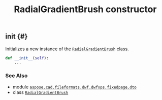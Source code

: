 ﻿---
title: RadialGradientBrush constructor
second_title: Aspose.CAD for Python via .NET API References
description: 
type: docs
weight: 10
url: /python-net/aspose.cad.fileformats.dwf.dwfxps.fixedpage.dto/radialgradientbrush/__init__/
is_root: false
---

## __init__ {#}

Initializes a new instance of the [`RadialGradientBrush`](/cad/python-net/aspose.cad.fileformats.dwf.dwfxps.fixedpage.dto/radialgradientbrush) class.



```python
def __init__(self):
    ...
```





### See Also
* module [`aspose.cad.fileformats.dwf.dwfxps.fixedpage.dto`](../../)
* class [`RadialGradientBrush`](/cad/python-net/aspose.cad.fileformats.dwf.dwfxps.fixedpage.dto/radialgradientbrush)
